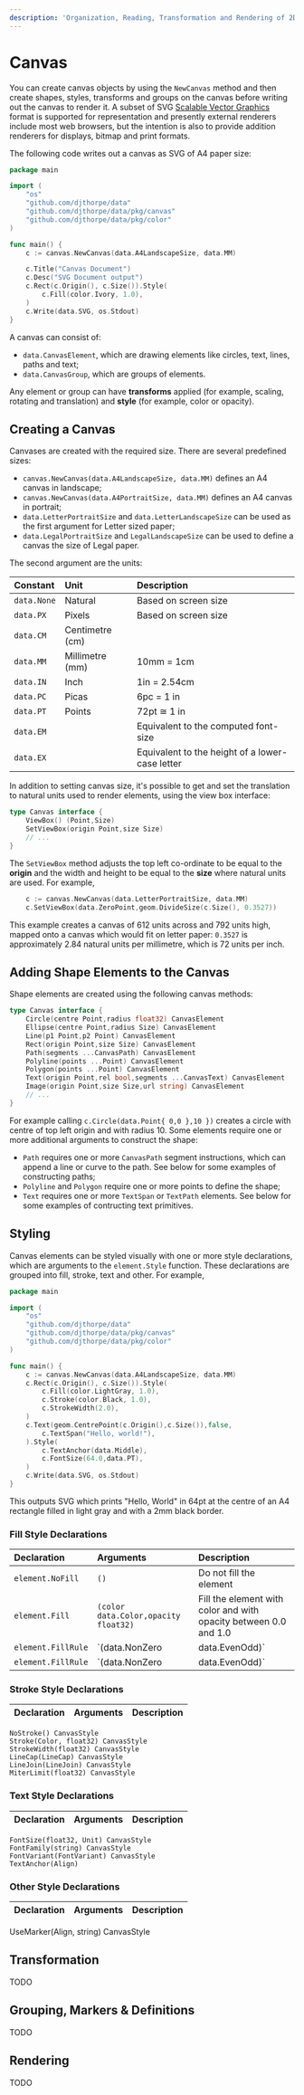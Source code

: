 ```yaml
---
description: 'Organization, Reading, Transformation and Rendering of 2D Graphics primitives'
---
```


# Canvas

You can create canvas objects by using the `NewCanvas` method and then create shapes, styles, transforms and groups on the canvas before writing out the canvas to render it. A subset of SVG [Scalable Vector Graphics](https://developer.mozilla.org/en-US/docs/Web/SVG) format is supported for representation and presently external renderers include most web browsers, but the intention is also to provide addition
renderers for displays, bitmap and print formats.

The following code writes out a canvas as SVG of A4 paper size:

```go
package main

import (
    "os"
    "github.com/djthorpe/data"
    "github.com/djthorpe/data/pkg/canvas"
    "github.com/djthorpe/data/pkg/color"
)

func main() {
    c := canvas.NewCanvas(data.A4LandscapeSize, data.MM)

    c.Title("Canvas Document")
    c.Desc("SVG Document output")
    c.Rect(c.Origin(), c.Size()).Style(
        c.Fill(color.Ivory, 1.0),
    )
    c.Write(data.SVG, os.Stdout)
}
```

A canvas can consist of:

* `data.CanvasElement`, which are drawing elements like circles, text, lines, paths and text;
* `data.CanvasGroup`, which are groups of elements.

Any element or group can have **transforms** applied \(for example, scaling, rotating and translation\) and **style** \(for example, color or opacity\).

## Creating a Canvas

Canvases are created with the required size. There are several predefined sizes:

* `canvas.NewCanvas(data.A4LandscapeSize, data.MM)` defines an A4 canvas in landscape;
* `canvas.NewCanvas(data.A4PortraitSize, data.MM)` defines an A4 canvas in portrait;
* `data.LetterPortraitSize` and `data.LetterLandscapeSize` can be used as the first argument for Letter sized paper;
* `data.LegalPortraitSize` and `LegalLandscapeSize` can be used to define a canvas the size of Legal paper.

The second argument are the units:

| Constant | Unit | Description |
| :--- | :--- | :--- |
| `data.None` | Natural | Based on screen size |
| `data.PX` | Pixels | Based on screen size |
| `data.CM` | Centimetre \(cm\) |  |
| `data.MM` | Millimetre \(mm\) | 10mm = 1cm |
| `data.IN` | Inch | 1in = 2.54cm |
| `data.PC` | Picas | 6pc = 1 in |
| `data.PT` | Points | 72pt ≅ 1 in |
| `data.EM` |  | Equivalent to the computed font-size |
| `data.EX` |  | Equivalent to the height of a lower-case letter |

In addition to setting canvas size, it's possible to get and set the translation to natural units used to render elements, using the view box interface:

```go
type Canvas interface {
    ViewBox() (Point,Size)
    SetViewBox(origin Point,size Size)
    // ...
}
```

The `SetViewBox` method adjusts the top left co-ordinate to be equal to the **origin** and the width and height to be equal to the **size** where natural units are used. For example,

```go
    c := canvas.NewCanvas(data.LetterPortraitSize, data.MM)
    c.SetViewBox(data.ZeroPoint,geom.DivideSize(c.Size(), 0.3527))
```

This example creates a canvas of 612 units across and 792 units high, mapped onto a canvas which would fit on letter paper: `0.3527` is approximately 2.84 natural units per millimetre, which is 72 units per inch.

## Adding Shape Elements to the Canvas

Shape elements are created using the following canvas methods:

```go
type Canvas interface {
    Circle(centre Point,radius float32) CanvasElement
	Ellipse(centre Point,radius Size) CanvasElement
	Line(p1 Point,p2 Point) CanvasElement
	Rect(origin Point,size Size) CanvasElement
	Path(segments ...CanvasPath) CanvasElement
	Polyline(points ...Point) CanvasElement
	Polygon(points ...Point) CanvasElement
	Text(origin Point,rel bool,segments ...CanvasText) CanvasElement
	Image(origin Point,size Size,url string) CanvasElement
    // ...
}
```

For example calling `c.Circle(data.Point{ 0,0 },10 })` creates a circle with centre of top left origin and with radius 10. Some elements require one or more additional arguments to construct the shape:

  * `Path` requires one or more `CanvasPath` segment instructions, which can append a line or curve to the path. See below for some examples of constructing paths;
  * `Polyline` and `Polygon` require one or more points to define the shape;
  * `Text` requires one or more `TextSpan` or `TextPath` elements. See below for some examples of contructing text primitives.

## Styling

Canvas elements can be styled visually with one or more style declarations, which are arguments to the `element.Style` function. These declarations are grouped into fill, stroke, text and other. For example,

```go
package main

import (
    "os"
    "github.com/djthorpe/data"
    "github.com/djthorpe/data/pkg/canvas"
    "github.com/djthorpe/data/pkg/color"
)

func main() {
    c := canvas.NewCanvas(data.A4LandscapeSize, data.MM)
    c.Rect(c.Origin(), c.Size()).Style(
        c.Fill(color.LightGray, 1.0),
        c.Stroke(color.Black, 1.0),
        c.StrokeWidth(2.0),
    )
    c.Text(geom.CentrePoint(c.Origin(),c.Size()),false,
        c.TextSpan("Hello, world!"),
    ).Style(
        c.TextAnchor(data.Middle),
        c.FontSize(64.0,data.PT),
    )
    c.Write(data.SVG, os.Stdout)
}
```

This outputs SVG which prints "Hello, World" in 64pt at the centre of an A4 rectangle filled in light gray and with a 2mm black border.

### Fill Style Declarations

| Declaration | Arguments | Description |
| :--- | :--- | :--- |
| `element.NoFill` | `()` | Do not fill the element |
| `element.Fill` | `(color data.Color,opacity float32)` | Fill the element with color and with opacity between 0.0 and 1.0 |
| `element.FillRule` | `(data.NonZero|data.EvenOdd)` | When EvenOdd, fill crossing segments alternatively. See [here](https://developer.mozilla.org/en-US/docs/Web/SVG/Attribute/fill-rule) for more information. |
| `element.FillRule` | `(data.NonZero|data.EvenOdd)` | When EvenOdd, fill crossing segments alternatively. See [here](https://developer.mozilla.org/en-US/docs/Web/SVG/Attribute/fill-rule) for more information. |


### Stroke Style Declarations

| Declaration | Arguments | Description |
| :--- | :--- | :--- |

	NoStroke() CanvasStyle
	Stroke(Color, float32) CanvasStyle
	StrokeWidth(float32) CanvasStyle
	LineCap(LineCap) CanvasStyle
	LineJoin(LineJoin) CanvasStyle
	MiterLimit(float32) CanvasStyle

### Text Style Declarations

| Declaration | Arguments | Description |
| :--- | :--- | :--- |

	FontSize(float32, Unit) CanvasStyle
	FontFamily(string) CanvasStyle
	FontVariant(FontVariant) CanvasStyle
	TextAnchor(Align) 

### Other Style Declarations

| Declaration | Arguments | Description |
| :--- | :--- | :--- |

UseMarker(Align, string) CanvasStyle

## Transformation

TODO

## Grouping, Markers & Definitions

TODO

## Rendering

TODO


